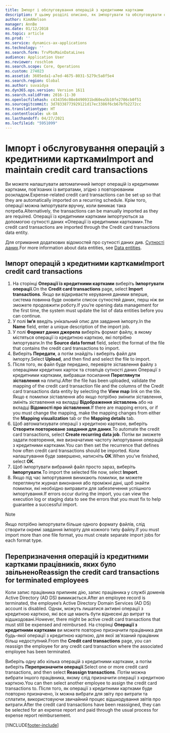 ```yaml
---
title: Імпорт і обслуговування операцій з кредитними картками
description: У цьому розділі описано, як імпортувати та обслуговувати операції із кредитними картками, пов'язані з витратами. Ці транзакції можна настроїти таким чином, щоб вони автоматично імпортувалися за розкладом із певною періодичністю, або їх можна імпортувати вручну за потреби.
author: KimANelson
manager: AnnBe
ms.date: 01/12/2018
ms.topic: article
ms.prod: ''
ms.service: dynamics-ax-applications
ms.technology: ''
ms.search.form: TrvPbsMainDataLines
audience: Application User
ms.reviewer: roschlom
ms.search.scope: Core, Operations
ms.custom: 274023
ms.assetid: 3605eda1-a7ed-4675-8031-5279c5a8f5e4
ms.search.region: Global
ms.author: suvaidya
ms.dyn365.ops.version: Version 1611
ms.search.validFrom: 2016-11-30
ms.openlocfilehash: c434356c08e8490931bd60ea5b10fe2706cb0f51
ms.sourcegitcommit: 3d78338773929121d17ec3386f6cb67bfb2272cc
ms.translationtype: HT
ms.contentlocale: uk-UA
ms.lasthandoff: 04/27/2021
ms.locfileid: "5951099"
---
```

# <a name="import-and-maintain-credit-card-transactions"></a><span data-ttu-id="086c2-104">Імпорт і обслуговування операцій з кредитними картками</span><span class="sxs-lookup"><span data-stu-id="086c2-104">Import and maintain credit card transactions</span></span>

<span data-ttu-id="086c2-105">Ви можете налаштувати автоматичний імпорт операцій із кредитними картками, пов’язаних із витратами, згідно з повторюваним розкладом.</span><span class="sxs-lookup"><span data-stu-id="086c2-105">Expense-related credit card transactions can be set up so that they are automatically imported on a recurring schedule.</span></span> <span data-ttu-id="086c2-106">Крім того, операції можна імпортувати вручну, коли виникає така потреба.</span><span class="sxs-lookup"><span data-stu-id="086c2-106">Alternatively, the transactions can be manually imported as they are required.</span></span> <span data-ttu-id="086c2-107">Операції із кредитними картками імпортуються за допомогою сутності даних «Операції із кредитними картками».</span><span class="sxs-lookup"><span data-stu-id="086c2-107">The credit card transactions are imported through the Credit card transactions data entity.</span></span>

<span data-ttu-id="086c2-108">Для отримання додаткових відомостей про сутності даних див. [Сутності даних](/dynamics365/fin-ops-core/dev-itpro/data-entities/data-entities).</span><span class="sxs-lookup"><span data-stu-id="086c2-108">For more information about data entities, see [Data entities](/dynamics365/fin-ops-core/dev-itpro/data-entities/data-entities).</span></span>

## <a name="import-credit-card-transactions"></a><span data-ttu-id="086c2-109">Імпорт операцій з кредитними картками</span><span class="sxs-lookup"><span data-stu-id="086c2-109">Import credit card transactions</span></span>

1. <span data-ttu-id="086c2-110">На сторінці **Операції із кредитними картками** виберіть **Імпортувати операції**.</span><span class="sxs-lookup"><span data-stu-id="086c2-110">On the **Credit card transactions** page, select **Import transactions**.</span></span> <span data-ttu-id="086c2-111">Якщо ви відкриваєте керування даними вперше, система повинна буде оновити список сутностей даних, перш ніж ви зможете продовжити роботу.</span><span class="sxs-lookup"><span data-stu-id="086c2-111">If you’re opening data management for the first time, the system must update the list of data entities before you can continue.</span></span>
2. <span data-ttu-id="086c2-112">У полі **Ім’я** введіть унікальний опис для завдання імпорту.</span><span class="sxs-lookup"><span data-stu-id="086c2-112">In the **Name** field, enter a unique description of the import job.</span></span>
3. <span data-ttu-id="086c2-113">У полі **Формат даних джерела** виберіть формат файлу, в якому містяться операції із кредитною карткою, які потрібно імпортувати.</span><span class="sxs-lookup"><span data-stu-id="086c2-113">In the **Source data format** field, select the format of the file that contains the credit card transactions to import.</span></span>
4. <span data-ttu-id="086c2-114">Виберіть **Передати**, а потім знайдіть і виберіть файл для імпорту.</span><span class="sxs-lookup"><span data-stu-id="086c2-114">Select **Upload**, and then find and select the file to import.</span></span>
5. <span data-ttu-id="086c2-115">Після того, як файл буде передано, перевірте зіставлення файлу з операціями кредитних карток та стовпців сутності даних Операції з кредитними картками, вибравши посилання **Переглянути зіставлення** на плитці.</span><span class="sxs-lookup"><span data-stu-id="086c2-115">After the file has been uploaded, validate the mapping of the credit card transaction file and the columns of the Credit card transactions data entity by selecting the **View map** link on the tile.</span></span> <span data-ttu-id="086c2-116">Якщо є помилки зіставлення або якщо потрібно змінити зіставлення, змініть зіставлення на вкладці **Відображення зіставлень** або на вкладці **Відомості про зіставлення**.</span><span class="sxs-lookup"><span data-stu-id="086c2-116">If there are mapping errors, or if you must change the mapping, make the mapping changes from either the **Mapping visualization** tab or the **Mapping details** tab.</span></span>
6. <span data-ttu-id="086c2-117">Щоб автоматизувати операції з кредитною карткою, виберіть **Створити повторюване завдання для даних**.</span><span class="sxs-lookup"><span data-stu-id="086c2-117">To automate the credit card transactions, select **Create recurring data job**.</span></span> <span data-ttu-id="086c2-118">Потім ви зможете задати повторення, яке визначатиме частоту імпортування операцій з кредитними картками.</span><span class="sxs-lookup"><span data-stu-id="086c2-118">You can then set the recurrence that defines how often credit card transactions should be imported.</span></span> <span data-ttu-id="086c2-119">Коли налаштування буде завершено, натисніть **OK**.</span><span class="sxs-lookup"><span data-stu-id="086c2-119">When you’ve finished, select **OK**.</span></span>
7. <span data-ttu-id="086c2-120">Щоб імпортувати вибраний файл просто зараз, виберіть **Імпортувати**.</span><span class="sxs-lookup"><span data-stu-id="086c2-120">To import the selected file now, select **Import**.</span></span>
8. <span data-ttu-id="086c2-121">Якщо під час імпортування виникають помилки, ви можете переглянути журнал виконання або проміжні дані, щоб знайти помилки, які необхідно виправити для забезпечення успішного імпортування.</span><span class="sxs-lookup"><span data-stu-id="086c2-121">If errors occur during the import, you can view the execution log or staging data to see the errors that you must fix to help guarantee a successful import.</span></span>

> [!NOTE]
> <span data-ttu-id="086c2-122">Якщо потрібно імпортувати більше одного формату файлів, слід створити окремі завдання імпорту для кожного типу файлу.</span><span class="sxs-lookup"><span data-stu-id="086c2-122">If you must import more than one file format, you must create separate import jobs for each format type.</span></span>

## <a name="reassign-the-credit-card-transactions-for-terminated-employees"></a><span data-ttu-id="086c2-123">Перепризначення операцій із кредитними картками працівників, яких було звільнено</span><span class="sxs-lookup"><span data-stu-id="086c2-123">Reassign the credit card transactions for terminated employees</span></span>

<span data-ttu-id="086c2-124">Коли запис працівника припиняє дію, запис працівника у службі доменів Active Directory (AD DS) вимикається.</span><span class="sxs-lookup"><span data-stu-id="086c2-124">After an employee record is terminated, the employee’s Active Directory Domain Services (AD DS) account is disabled.</span></span> <span data-ttu-id="086c2-125">Однак, можуть лишатися активні операції з кредитною карткою, які все ще мають бути віднесені до витрат та відшкодовані.</span><span class="sxs-lookup"><span data-stu-id="086c2-125">However, there might be active credit card transactions that must still be expensed and reimbursed.</span></span> <span data-ttu-id="086c2-126">На сторінці **Операції з кредитними картками** ви можете повторно призначити працівника для будь-якої операції з кредитною карткою, для якої зв'язаний працівник більш недоступний.</span><span class="sxs-lookup"><span data-stu-id="086c2-126">From the **Credit card transactions** page, you can reassign the employee for any credit card transaction where the associated employee has been terminated.</span></span>

<span data-ttu-id="086c2-127">Виберіть одну або кілька операцій з кредитними картками, а потім виберіть **Перепризначити операції**.</span><span class="sxs-lookup"><span data-stu-id="086c2-127">Select one or more credit card transactions, and then select **Reassign transactions**.</span></span> <span data-ttu-id="086c2-128">Потім можна вибрати іншого працівника, якому слід призначити операції з кредитною карткою.</span><span class="sxs-lookup"><span data-stu-id="086c2-128">You can then select another employee to assign the credit card transactions to.</span></span> <span data-ttu-id="086c2-129">Після того, як операції з кредитними картками буде повторно призначено, їх можна вибрати для звіту про витрати та сплатити, використовуючи звичайний процес відшкодування звітів про витрати.</span><span class="sxs-lookup"><span data-stu-id="086c2-129">After the credit card transactions have been reassigned, they can be selected for an expense report and paid through the usual process for expense report reimbursement.</span></span>


[!INCLUDE[footer-include](../includes/footer-banner.md)]